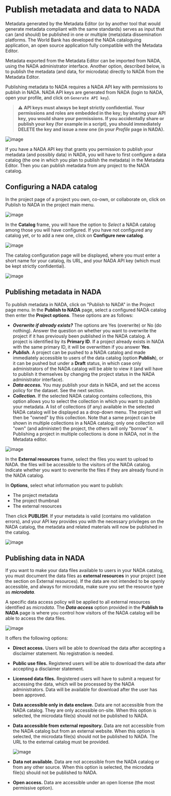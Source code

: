 # Publish metadata and data to NADA

Metadata generated by the Metadata Editor (or by another tool that would generate metadata compliant with the same standards) serves as input that can (and should) be published in one or multiple (meta)data dissemination platforms. The World Bank has developed the NADA cataloguing application, an open source application fully compatible with the Metadata Editor.

Metadata exported from the Metadata Editor can be imported from NADA, using the NADA administrator interface. Another option, described below, is to publish the metadata (and data, for microdata) directly to NADA from the Metadata Editor.

Publishing metadata to NADA requires a NADA API key with permissions to publish in NADA. NADA API keys are generated from NADA (login to NADA, open your profile, and click on `Generate API key`).

> ⚠️ **API keys must always be kept strictly confidential. Your permissions and roles are embedded in the key; by sharing your API key, you would share your permissions. If you accidentally share or publish your key (for example in a script), you should immediately DELETE the key and issue a new one (in your *Profile* page in NADA).**

![image](img/ME_UG_v1-0-0_publish_to_nada_generate_api_key.png)

If you have a NADA API key that grants you permission to publish your metadata (and possibly data) in NADA, you will have to first configure a data catalog (the one in which you plan to publish the metadata) in the Metadata Editor. Then you can publish metadata from any project to the NADA catalog.


## Configuring a NADA catalog

In the project page of a project you own, co-own, or collaborate on, click on Publish to NADA in the project main menu. 

![image](img/ME_UG_v1-0-0_publish_to_nada_menu_publish.png)

In the **Catalog** frame, you will have the option to *Select* a NADA catalog among those you will have configured. If you have not configured any catalog yet, or to add a new one, click on **Configure new catalog**.

![image](img/ME_UG_v1-0-0_publish_to_nada_configure_link.png)

The catalog configuration page will be displayed, where you must enter a short name for your catalog, its URL, and your NADA API key (which must be kept strictly confidential). 

![image](img/ME_UG_v1-0-0_publish_to_nada_configure_new_catalog.png)


## Publishing metadata in NADA

To publish metadata in NADA, click on "Publish to NADA" in the Project page menu. In the **Publish to NADA** page, select a configured NADA catalog then enter the **Project options**. These options are as follows:
- ***Overwrite if already exists?*** The options are Yes (overwrite) or No (do nothing). Answer the question on whether you want to overwrite the project if it has previously been published in the NADA catalog. A project is identified by its **Primary ID**. If a project already exists in NADA with the same primary ID, it will be overwritten if you answer **Yes**.  
- ***Publish.*** A project can be pushed to a NADA catalog and made immediately accessible to users of the data catalog (option **Publish**), or it can be pushed but under a **Draft** status, in which case only administrators of the NADA catalog will be able to view it (and will have to publish it themselves by changing the project status in the NADA administrator interface).
- ***Data access.*** You may publish your data in NADA, and set the access policy for the dataset. See the next section.
- ***Collection.*** If the selected NADA catalog contains collections, this option allows you to select the collection in which you want to publish your metadata. A list of collections (if any) available in the selected NADA catalog will be displayed as a drop-down menu. The project will then be "owned" by this collection. Note that a same project can be shown in multiple collections in a NADA catalog; only one collection will "own" (and administer) the project, the others will only "borrow" it. Publishing a project in multiple collections is done in NADA, not in the Metadata editor.  

![image](img/ME_UG_v1-0-0_publish_to_nada_publish_frame_1.png)

In the **External resources** frame, select the files you want to upload to NADA. the files will be accessible to the visitors of the NADA catalog. Indicate whether you want to overwrite the files if they are already found in the NADA catalog.

In **Options**, select what information you want to publish:
- The project metadata
- The project thumbnail
- The external resources

Then click **PUBLISH**. If your metadata is valid (contains mo validation errors), and your API key provides you with the necessary privileges on the NADA catalog, the metadata and related materials will now be published in the catalog. 
  
![image](img/ME_UG_v1-0-0_publish_to_nada_publish_frame_2.png)


## Publishing data in NADA

If you want to make your data files available to users in your NADA catalog, you must document the data files as **external resources** in your project (see the section on External resources). If the data are not intended to be openly accessible, and always for microdata, make sure you set the resource type as ***microdata***.  

A specific data access policy will be applied to all external resources identified as *microdata*. The ***Data access*** option provided in the **Publish to NADA** page is where you control how visitors of the NADA catalog will be able to access the data files. 

![image](img/ME_UG_v1-0-0_publish_to_nada_data_access_options.png)

It offers the following options:
- **Direct access.** Users will be able to download the data after accepting a disclaimer statement. No registration is needed.
- **Public use files.** Registered users will be able to download the data after accepting a disclaimer statement. 
- **Licensed data files.** Registered users will have to submit a request for accessing the data, which will be processed by the NADA administrators. Data will be available for download after the user has been approved.
- **Data accessible only in data enclave.** Data are not accessible from the NADA catalog. They are only accessible on-site. When this option is selected, the microdata file(s) should not be published to NADA.
- **Data accessible from external repository.** Data are not accessible from the NADA catalog but from an external website. When this option is selected, the microdata file(s) should not be published to NADA. The URL to the external catalog must be provided.
 
  ![image](img/ME_UG_v1-0-0_publish_to_nada_data_access_external_repository.png)
  
- **Data not available.** Data are not accessible from the NADA catalog or from any other source. When this option is selected, the microdata file(s) should not be published to NADA.
- **Open access.** Data are accessible under an open license (the most permissive option).






